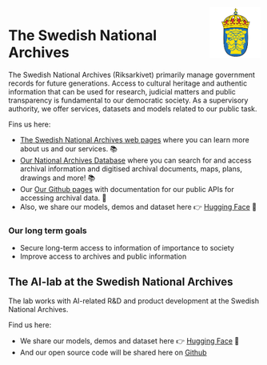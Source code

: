 <img src="https://raw.githubusercontent.com/AI-Riksarkivet/.github/main/riks.png" width="20%" height="20%" align="right" />

<h1> The Swedish National Archives </h1>
<p>
The Swedish National Archives (Riksarkivet) primarily manage  government records for future generations. Access to cultural heritage and authentic information that can be used for research, judicial matters and public transparency is fundamental to our democratic society. As a supervisory authority, we offer services, datasets and models related to our public task. 
</p>

Fins us here:

<ul>
  <li> <a href="https://riksarkivet.se/startpage" class="underline">The Swedish National Archives web pages</a> where you can learn more about us and our services. 📚  </li>
    <li> <a href="https://sok.riksarkivet.se/" class="underline">Our National Archives Database</a> where you can search for and access archival information and digitised archival documents, maps, plans, drawings and more! 📚  </li>
  <li> Our <a href="https://github.com/Riksarkivet/dataplattform/wiki/Home-english-version" class="underline">Our Github pages</a> with documentation for our public APIs for accessing archival data.  🚀 </li>
<!--  <li>  Our <a href="https://github.com/Riksarkivet/dataplattform/wiki/Home-english-version" class="underline"> Github page</a>  for the Datalab at Riksarkivet  🔥 </li>  -->
  <li>  Also, we share our models, demos and dataset here 👉  <a href="https://huggingface.co/Riksarkivet" class="underline"> Hugging Face</a> 🤗 </li> 
</ul>

<h3>Our long term goals</h3>

<ul>
  <li>Secure long-term access to information of importance to society </li>
  <li>Improve access to archives and public information </li>
</ul>

<h2> The AI-lab at the Swedish National Archives </h2>
The lab works with AI-related R&D and product development at the Swedish National Archives.

Find us here:

<ul>
<!--  <li>  Our <a href="https://github.com/Riksarkivet/dataplattform/wiki/Home-english-version" class="underline"> Github page</a>  for the Datalab at Riksarkivet  🔥 </li>  -->
  <li>  We share our models, demos and dataset here 👉  <a href="https://huggingface.co/Riksarkivet" class="underline"> Hugging Face</a> 🤗 </li> 
 <li>  And our open source code will be shared here on <a href="https://github.com/orgs/Swedish-National-Archives-AI-lab/repositories" class="underline">  Github </a> </li> 
</ul>

</p>

